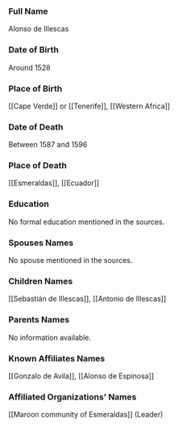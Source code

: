 ### Full Name
Alonso de Illescas
### Date of Birth
Around 1528
### Place of Birth
[[Cape Verde]] or [[Tenerife]], [[Western Africa]]
### Date of Death
Between 1587 and 1596
### Place of Death
[[Esmeraldas]], [[Ecuador]]
### Education
No formal education mentioned in the sources.
### Spouses Names
No spouse mentioned in the sources.
### Children Names
[[Sebastián de Illescas]], [[Antonio de Illescas]]
### Parents Names
No information available.
### Known Affiliates Names
[[Gonzalo de Avila]], [[Alonso de Espinosa]]
### Affiliated Organizations' Names
[[Maroon community of Esmeraldas]] (Leader)